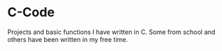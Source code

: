 # C-Code
Projects and basic functions I have written in C. Some from school and others have been written in my free time.
